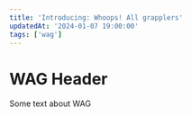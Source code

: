 ```yaml
---
title: 'Introducing: Whoops! All grapplers'
updatedAt: '2024-01-07 19:00:00'
tags: ['wag']
---
```


# WAG Header

Some text about WAG
